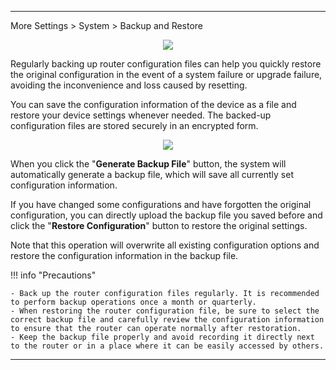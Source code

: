 
---
More Settings  > System > Backup and Restore
<div style="text-align: center;">
	<img class="boxshadow" src="/images/backadd.png">
</div>

<p class="text">
Regularly backing up router configuration files can help you quickly restore the original configuration in the event of a system failure or upgrade failure, avoiding the inconvenience and loss caused by resetting.
</p>
<p class="text">
You can save the configuration information of the device as a file and restore your device settings whenever needed. The backed-up configuration files are stored securely in an encrypted form.
</p>

<div style="text-align: center;">
    <img class="boxshadow" src="/images/backup.png">
</div>

<p class="text">
When you click the "<b>Generate Backup File</b>" button, the system will automatically generate a backup file, which will save all currently set configuration information. 
</p>
<p class="text">
If you have changed some configurations and have forgotten the original configuration, you can directly upload the backup file you saved before and click the "<b>Restore Configuration</b>" button to restore the original settings. 
</p>
<p class="text">
Note that this operation will overwrite all existing configuration options and restore the configuration information in the backup file.
</p>


!!! info "Precautions"

	- Back up the router configuration files regularly. It is recommended to perform backup operations once a month or quarterly.
	- When restoring the router configuration file, be sure to select the correct backup file and carefully review the configuration information to ensure that the router can operate normally after restoration.
	- Keep the backup file properly and avoid recording it directly next to the router or in a place where it can be easily accessed by others.






---